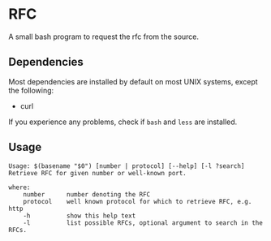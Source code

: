 # RFC
A small bash program to request the rfc from the source.

## Dependencies
Most dependencies are installed by default on most UNIX systems, except the following:
 * curl
 
If you experience any problems, check if `bash` and `less` are installed.

## Usage
```
Usage: $(basename "$0") [number | protocol] [--help] [-l ?search]
Retrieve RFC for given number or well-known port.

where:
	number		number denoting the RFC
	protocol	well known protocol for which to retrieve RFC, e.g. http
	-h			show this help text
	-l			list possible RFCs, optional argument to search in the RFCs.
```
